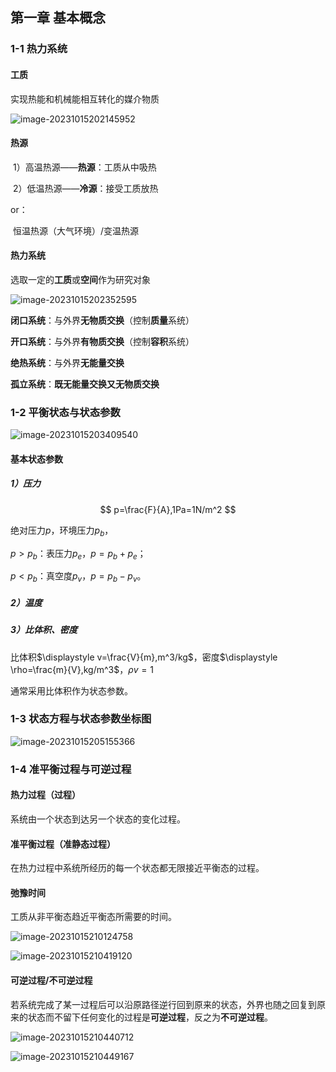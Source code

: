 ## 第一章 基本概念

### 1-1 热力系统

#### 工质

实现热能和机械能相互转化的媒介物质

<img src="https://raw.githubusercontent.com/YiyuanYing/md-imgs/main/image-20231015202145952.png" alt="image-20231015202145952"  />

#### 热源

​	1）高温热源——**热源**：工质从中吸热

​	2）低温热源——**冷源**：接受工质放热

or：

​	恒温热源（大气环境）/变温热源

#### 热力系统

选取一定的**工质**或**空间**作为研究对象

![image-20231015202352595](https://raw.githubusercontent.com/YiyuanYing/md-imgs/main/image-20231015202352595.png)

**闭口系统**：与外界**无物质交换**（控制**质量**系统）

**开口系统**：与外界**有物质交换**（控制**容积**系统）

**绝热系统**：与外界**无能量交换**

**孤立系统**：**既无能量交换又无物质交换**

### 1-2 平衡状态与状态参数

![image-20231015203409540](https://raw.githubusercontent.com/YiyuanYing/md-imgs/main/image-20231015203409540.png)



#### 基本状态参数

##### 1）压力

$$
p=\frac{F}{A},1Pa=1N/m^2
$$

绝对压力$p$，环境压力$p_b$，

$p>p_b$：表压力$p_e$，$p=p_b+p_e$；

$p<p_b$：真空度$p_v$，$p=p_b-p_v$。

##### 2）温度

##### 3）比体积、密度

比体积$\displaystyle v=\frac{V}{m},m^3/kg$，密度$\displaystyle \rho=\frac{m}{V},kg/m^3$，$\rho v=1$

通常采用比体积作为状态参数。

### 1-3 状态方程与状态参数坐标图

![image-20231015205155366](https://raw.githubusercontent.com/YiyuanYing/md-imgs/main/image-20231015205155366.png)

### 1-4 准平衡过程与可逆过程

#### 热力过程（过程）

系统由一个状态到达另一个状态的变化过程。

#### 准平衡过程（准静态过程）

在热力过程中系统所经历的每一个状态都无限接近平衡态的过程。

#### 弛豫时间

工质从非平衡态趋近平衡态所需要的时间。

![image-20231015210124758](https://raw.githubusercontent.com/YiyuanYing/md-imgs/main/image-20231015210124758.png)

![image-20231015210419120](https://raw.githubusercontent.com/YiyuanYing/md-imgs/main/image-20231015210419120.png)

#### 可逆过程/不可逆过程

若系统完成了某一过程后可以沿原路径逆行回到原来的状态，外界也随之回复到原来的状态而不留下任何变化的过程是**可逆过程**，反之为**不可逆过程**。

![image-20231015210440712](https://raw.githubusercontent.com/YiyuanYing/md-imgs/main/image-20231015210440712.png)

![image-20231015210449167](https://raw.githubusercontent.com/YiyuanYing/md-imgs/main/image-20231015210449167.png)



